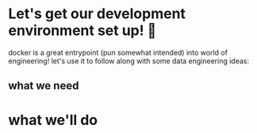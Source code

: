 # Let's get our development environment set up! 🚀

docker is a great entrypoint (pun somewhat intended) into world of engineering! let's use it to follow along with some data engineering ideas:

## what we need


# what we'll do
